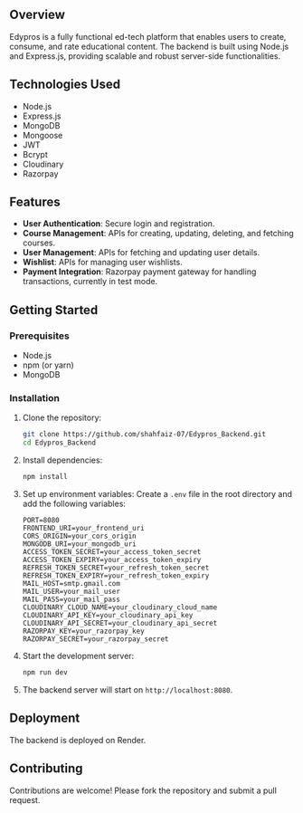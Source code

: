 ## Overview
Edypros is a fully functional ed-tech platform that enables users to create, consume, and rate educational content. The backend is built using Node.js and Express.js, providing scalable and robust server-side functionalities.

## Technologies Used
- Node.js
- Express.js
- MongoDB
- Mongoose
- JWT
- Bcrypt
- Cloudinary
- Razorpay

## Features
- **User Authentication**: Secure login and registration.
- **Course Management**: APIs for creating, updating, deleting, and fetching courses.
- **User Management**: APIs for fetching and updating user details.
- **Wishlist**: APIs for managing user wishlists.
- **Payment Integration**: Razorpay payment gateway for handling transactions, currently in test mode.

## Getting Started
### Prerequisites
- Node.js
- npm (or yarn)
- MongoDB

### Installation
1. Clone the repository:
   ```bash
   git clone https://github.com/shahfaiz-07/Edypros_Backend.git
   cd Edypros_Backend
   ```

2. Install dependencies:
   ```bash
   npm install
   ```

3. Set up environment variables:
   Create a `.env` file in the root directory and add the following variables:
   ```env
   PORT=8080
   FRONTEND_URI=your_frontend_uri
   CORS_ORIGIN=your_cors_origin
   MONGODB_URI=your_mongodb_uri
   ACCESS_TOKEN_SECRET=your_access_token_secret
   ACCESS_TOKEN_EXPIRY=your_access_token_expiry
   REFRESH_TOKEN_SECRET=your_refresh_token_secret
   REFRESH_TOKEN_EXPIRY=your_refresh_token_expiry
   MAIL_HOST=smtp.gmail.com
   MAIL_USER=your_mail_user
   MAIL_PASS=your_mail_pass
   CLOUDINARY_CLOUD_NAME=your_cloudinary_cloud_name
   CLOUDINARY_API_KEY=your_cloudinary_api_key
   CLOUDINARY_API_SECRET=your_cloudinary_api_secret
   RAZORPAY_KEY=your_razorpay_key
   RAZORPAY_SECRET=your_razorpay_secret
   ```

4. Start the development server:
   ```bash
   npm run dev
   ```

5. The backend server will start on `http://localhost:8080`.

## Deployment
The backend is deployed on Render.

## Contributing
Contributions are welcome! Please fork the repository and submit a pull request.